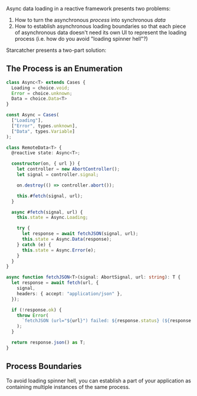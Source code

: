 Async data loading in a reactive framework presents two problems:

1. How to turn the asynchronous _process_ into synchronous _data_
2. How to establish asynchronous loading boundaries so that each piece of
   asynchronous data doesn't need its own UI to represent the loading process
   (i.e. how do you avoid "loading spinner hell"?)

Starcatcher presents a two-part solution:

## The Process is an Enumeration

```ts
class Async<T> extends Cases {
  Loading = choice.void;
  Error = choice.unknown;
  Data = choice.Data<T>
}

const Async = Cases(
  ["Loading"],
  ["Error", types.unknown],
  ["Data", types.Variable]
);

class RemoteData<T> {
  @reactive state: Async<T>;

  constructor(on, { url }) {
    let controller = new AbortController();
    let signal = controller.signal;

    on.destroy(() => controller.abort());

    this.#fetch(signal, url);
  }

  async #fetch(signal, url) {
    this.state = Async.Loading;

    try {
      let response = await fetchJSON(signal, url);
      this.state = Async.Data(response);
    } catch (e) {
      this.state = Async.Error(e);
    }
  }
}

async function fetchJSON<T>(signal: AbortSignal, url: string): T {
  let response = await fetch(url, {
    signal,
    headers: { accept: "application/json" },
  });

  if (!response.ok) {
    throw Error(
      `fetchJSON (url="${url}") failed: ${response.status} (${response.statusText})`
    );
  }

  return response.json() as T;
}
```

## Process Boundaries

To avoid loading spinner hell, you can establish a part of your application as
containing multiple instances of the same process.

```ts

```
